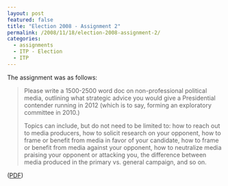 ```yaml
---
layout: post
featured: false
title: "Election 2008 - Assignment 2"
permalink: /2008/11/18/election-2008-assignment-2/
categories:
  - assignments
  - ITP - Election
  - ITP
---
```

The assignment was as follows:

> Please write a 1500-2500 word doc on non-professional political media, outlining what strategic advice you would give a Presidential contender running in 2012 (which is to say, forming an exploratory committee in 2010.)
> 
> Topics can include, but do not need to be limited to: how to reach out to media producers, how to solicit research on your opponent, how to frame or benefit from media in favor of your candidate, how to frame or benefit from media against your opponent, how to neutralize media praising your opponent or attacking you, the difference between media produced in the primary vs. general campaign, and so on.

([PDF][1])

 [1]: /projects/fall08/election/lehrburger_assignment2.pdf